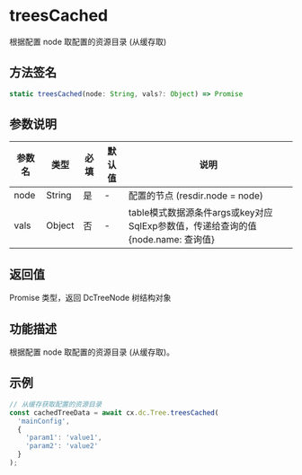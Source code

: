 # treesCached

根据配置 node 取配置的资源目录 (从缓存取)

## 方法签名
```typescript
static treesCached(node: String, vals?: Object) => Promise
```

## 参数说明
| 参数名 | 类型 | 必填 | 默认值 | 说明 |
|--------|------|------|--------|------|
| node | String | 是 | - | 配置的节点 (resdir.node = node) |
| vals | Object | 否 | - | table模式数据源条件args或key对应SqlExp参数值，传递给查询的值{node.name: 查询值} |

## 返回值
Promise 类型，返回 DcTreeNode 树结构对象

## 功能描述
根据配置 node 取配置的资源目录 (从缓存取)。

## 示例
```typescript
// 从缓存获取配置的资源目录
const cachedTreeData = await cx.dc.Tree.treesCached(
  'mainConfig',
  {
    'param1': 'value1',
    'param2': 'value2'
  }
);
``` 